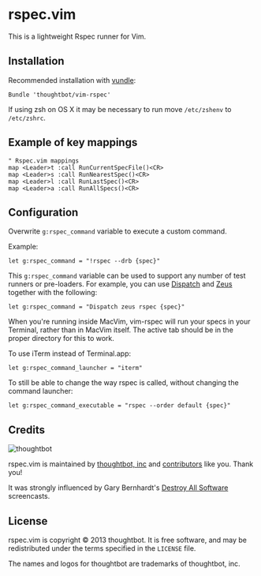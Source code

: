 # rspec.vim

This is a lightweight Rspec runner for Vim.

## Installation

Recommended installation with [vundle](https://github.com/gmarik/vundle):

```vim
Bundle 'thoughtbot/vim-rspec'
```

If using zsh on OS X it may be necessary to run move `/etc/zshenv` to `/etc/zshrc`.

## Example of key mappings

```vim
" Rspec.vim mappings
map <Leader>t :call RunCurrentSpecFile()<CR>
map <Leader>s :call RunNearestSpec()<CR>
map <Leader>l :call RunLastSpec()<CR>
map <Leader>a :call RunAllSpecs()<CR>
```

## Configuration

Overwrite `g:rspec_command` variable to execute a custom command.

Example:

```vim
let g:rspec_command = "!rspec --drb {spec}"
```

This `g:rspec_command` variable can be used to support any number of test
runners or pre-loaders. For example, you can use
[Dispatch](https://github.com/tpope/vim-dispatch) and
[Zeus](https://github.com/burke/zeus) together with the following:

```vim
let g:rspec_command = "Dispatch zeus rspec {spec}"
```

When you're running inside MacVim, vim-rspec will run your specs in your
Terminal, rather than in MacVim itself. The active tab should be in the proper
directory for this to work.

To use iTerm instead of Terminal.app:

```vim
let g:rspec_command_launcher = "iterm"
```

To still be able to change the way rspec is called, without changing the command
launcher:

```vim
let g:rspec_command_executable = "rspec --order default {spec}"
```

Credits
-------

![thoughtbot](http://thoughtbot.com/images/tm/logo.png)

rspec.vim is maintained by [thoughtbot, inc](http://thoughtbot.com/community)
and [contributors](/thoughtbot/vim-rspec/graphs/contributors) like you. Thank
you!

It was strongly influenced by Gary Bernhardt's [Destroy All
Software](https://www.destroyallsoftware.com/screencasts) screencasts.

## License

rspec.vim is copyright © 2013 thoughtbot. It is free software, and may be
redistributed under the terms specified in the `LICENSE` file.

The names and logos for thoughtbot are trademarks of thoughtbot, inc.
